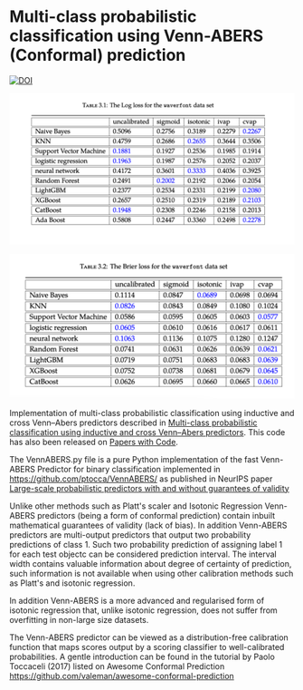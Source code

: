# Multi-class probabilistic classification using Venn-ABERS (Conformal) prediction

[![DOI](https://zenodo.org/badge/458585236.svg)](https://zenodo.org/badge/latestdoi/458585236)

![Log loss wavefront dataset](https://github.com/valeman/Multi-class-probabilistic-classification/blob/main/results/wavefront%20log%20loss.png)

![Brier loss wavefront dataset](https://github.com/valeman/Multi-class-probabilistic-classification/blob/main/results/wavefront%20brier%20loss.png)

Implementation of multi-class probabilistic classification using inductive and cross Venn–Abers predictors described in [Multi-class probabilistic classification using inductive and cross Venn–Abers predictors](https://proceedings.mlr.press/v60/manokhin17a.html). This code has also been released on [Papers with Code](https://paperswithcode.com/search?q_meta=&q_type=&q=Multi-class+probabilistic+classification+using+inductive+and+cross+Venn–Abers+predictors).

The VennABERS.py file is a pure Python implementation of the fast Venn-ABERS Predictor for binary classification implemented in https://github.com/ptocca/VennABERS/ as published in NeurIPS paper [Large-scale probabilistic predictors with and without guarantees of validity](https://proceedings.neurips.cc/paper/2015/hash/a9a1d5317a33ae8cef33961c34144f84-Abstract.html)

Unlike other methods such as Platt's scaler and Isotonic Regression Venn-ABERS predictors (being a form of conformal prediction) contain inbuilt mathematical guarantees of validity (lack of bias). In addition Venn-ABERS predictors are multi-output predictors that output two probability predictions of class 1. Such two probability prediction of assigning label 1 for each test objectc can be considered prediction interval. The interval width contains valuable information about degree of certainty of prediction, such information is not available when using other calibration methods such as Platt's and isotonic regression. 

In addition Venn-ABERS is a more advanced and regularised form of isotonic regression that, unlike isotonic regression, does not suffer from overfitting in non-large size datasets.

The Venn-ABERS predictor can be viewed as a distribution-free calibration function that maps scores output by a scoring classifier to well-calibrated probabilities. A gentle introduction can be found in the tutorial by Paolo Toccaceli (2017) listed on Awesome Conformal Prediction https://github.com/valeman/awesome-conformal-prediction

